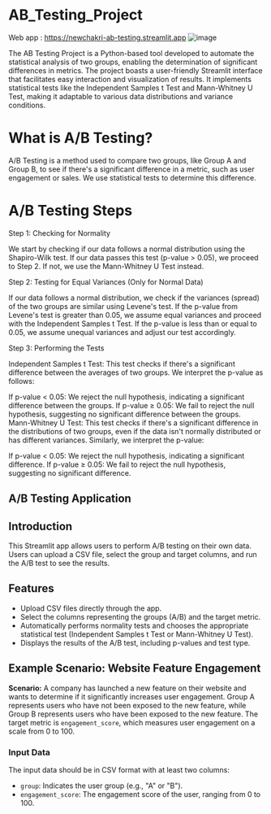 # AB_Testing_Project
Web app : https://newchakri-ab-testing.streamlit.app
![image](https://github.com/NewChakri/AB_Testing_Project/assets/99199609/8a306b7c-ebba-4458-8a94-05d2cf597d32)

The AB Testing Project is a Python-based tool developed to automate the statistical analysis of two groups, enabling the determination of significant differences in metrics. The project boasts a user-friendly Streamlit interface that facilitates easy interaction and visualization of results. It implements statistical tests like the Independent Samples t Test and Mann-Whitney U Test, making it adaptable to various data distributions and variance conditions.

# What is A/B Testing?
A/B Testing is a method used to compare two groups, like Group A and Group B, to see if there's a significant difference in a metric, such as user engagement or sales. We use statistical tests to determine this difference.

# A/B Testing Steps
Step 1: Checking for Normality

We start by checking if our data follows a normal distribution using the Shapiro-Wilk test. If our data passes this test (p-value > 0.05), we proceed to Step 2. If not, we use the Mann-Whitney U Test instead.

Step 2: Testing for Equal Variances (Only for Normal Data)

If our data follows a normal distribution, we check if the variances (spread) of the two groups are similar using Levene's test. If the p-value from Levene's test is greater than 0.05, we assume equal variances and proceed with the Independent Samples t Test. If the p-value is less than or equal to 0.05, we assume unequal variances and adjust our test accordingly.

Step 3: Performing the Tests

Independent Samples t Test: This test checks if there's a significant difference between the averages of two groups. We interpret the p-value as follows:

If p-value < 0.05: We reject the null hypothesis, indicating a significant difference between the groups.
If p-value ≥ 0.05: We fail to reject the null hypothesis, suggesting no significant difference between the groups.
Mann-Whitney U Test: This test checks if there's a significant difference in the distributions of two groups, even if the data isn't normally distributed or has different variances. Similarly, we interpret the p-value:

If p-value < 0.05: We reject the null hypothesis, indicating a significant difference.
If p-value ≥ 0.05: We fail to reject the null hypothesis, suggesting no significant difference.


## A/B Testing Application

## Introduction

This Streamlit app allows users to perform A/B testing on their own data. Users can upload a CSV file, select the group and target columns, and run the A/B test to see the results.

## Features

- Upload CSV files directly through the app.
- Select the columns representing the groups (A/B) and the target metric.
- Automatically performs normality tests and chooses the appropriate statistical test (Independent Samples t Test or Mann-Whitney U Test).
- Displays the results of the A/B test, including p-values and test type.


## Example Scenario: Website Feature Engagement

**Scenario:** A company has launched a new feature on their website and wants to determine if it significantly increases user engagement. Group A represents users who have not been exposed to the new feature, while Group B represents users who have been exposed to the new feature. The target metric is `engagement_score`, which measures user engagement on a scale from 0 to 100.

### Input Data

The input data should be in CSV format with at least two columns:
- `group`: Indicates the user group (e.g., "A" or "B").
- `engagement_score`: The engagement score of the user, ranging from 0 to 100.

